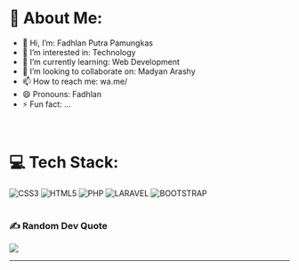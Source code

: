 <!--- - 👋 Hi, I’m: Fadhlan Putra Pamungkas
- 👀 I’m interested in: Technology
- 🌱 I’m currently learning: Web Development
- 💞️ I’m looking to collaborate on: Madyan Arashy
- 📫 How to reach me: wa.me/
- 😄 Pronouns: Fadhlan
- ⚡ Fun fact: ... --->

<!---
FadhlanPutra/FadhlanPutra is a ✨ special ✨ repository because its `README.md` (this file) appears on your GitHub profile.
You can click the Preview link to take a look at your changes.
--->

# :dizzy: About Me:
- 👋 Hi, I’m: Fadhlan Putra Pamungkas
- 👀 I’m interested in: Technology
- 🌱 I’m currently learning: Web Development
- 💞️ I’m looking to collaborate on: Madyan Arashy
- 📫 How to reach me: wa.me/
- 😄 Pronouns: Fadhlan
- ⚡ Fun fact: ...
<br>


<!--- ## :globe_with_meridians: Socials:
[![Discord](https://img.shields.io/badge/Discord-%237289DA.svg?logo=discord&logoColor=white)](https://discord.gg/Rap#2221) --->

# :computer: Tech Stack:
![CSS3](https://img.shields.io/badge/css3-%231572B6.svg?style=for-the-badge&logo=css3&logoColor=white) ![HTML5](https://img.shields.io/badge/html5-%23E34F26.svg?style=for-the-badge&logo=html5&logoColor=white) ![PHP](https://img.shields.io/badge/PHP-777BB4.svg?style=for-the-badge&logo=php&logoColor=white) ![LARAVEL](https://img.shields.io/badge/Laravel-FF2D20.svg?style=for-the-badge&logo=laravel&logoColor=white) ![BOOTSTRAP](https://img.shields.io/badge/Bootstrap-563D7C?style=for-the-badge&logo=bootstrap&logoColor=white)
<!--- ![JavaScript](https://img.shields.io/badge/javascript-%23323330.svg?style=for-the-badge&logo=javascript&logoColor=%23F7DF1E) --->


<!--- # :bar_chart: GitHub Stats:
![](https://github-readme-stats.vercel.app/api?username=rapleeee&theme=solarized-dark&hide_border=false&include_all_commits=false&count_private=false)<br/>
![](https://github-readme-streak-stats.herokuapp.com/?user=rapleeee&theme=solarized-dark&hide_border=false)<br/>
![](https://github-readme-stats.vercel.app/api/top-langs/?username=rapleeee&theme=solarized-dark&hide_border=false&include_all_commits=false&count_private=false&layout=compact) --->
#

### :writing_hand: Random Dev Quote
![](https://quotes-github-readme.vercel.app/api?type=horizontal&theme=radical)

---
<!--- [![](https://visitcount.itsvg.in/api?id=rapleeee&icon=0&color=0)](https://visitcount.itsvg.in) --->

<!-- Proudly created with GPRM ( https://gprm.itsvg.in ) -->
